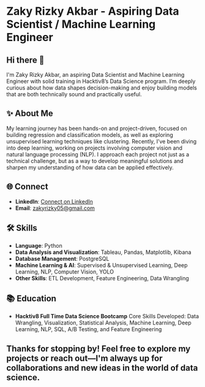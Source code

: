 # Zaky Rizky Akbar - Aspiring Data Scientist / Machine Learning Engineer

## Hi there 👋

I'm Zaky Rizky Akbar, an aspiring Data Scientist and Machine Learning Engineer with solid training in Hacktiv8’s Data Science program. I’m deeply curious about how data shapes decision-making and enjoy building models that are both technically sound and practically useful.

## ✨ About Me

My learning journey has been hands-on and project-driven, focused on building regression and classification models, as well as exploring unsupervised learning techniques like clustering. Recently, I’ve been diving into deep learning, working on projects involving computer vision and natural language processing (NLP). I approach each project not just as a technical challenge, but as a way to develop meaningful solutions and sharpen my understanding of how data can be applied effectively.

## 🌐 Connect

- **LinkedIn**: [Connect on LinkedIn](https://www.linkedin.com/in/zaky-rizky-akbar-894332171/)
- **Email**: [zakyrizky05@gmail.com](mailto:zakyrizky05@gmail.com)

## 🛠️ Skills

- **Language**: Python
- **Data Analysis and Visualization**: Tableau, Pandas, Matplotlib, Kibana
- **Database Management**: PostgreSQL
- **Machine Learning & AI**: Supervised & Unsupervised Learning, Deep Learning, NLP, Computer Vision, YOLO
- **Other Skills**: ETL Development, Feature Engineering, Data Wrangling 

## 📚 Education
- **Hacktiv8 Full Time Data Science Bootcamp**
Core Skills Developed: Data Wrangling, Visualization, Statistical Analysis, Machine Learning, Deep Learning, NLP, SQL, A/B Testing, and Feature Engineering

## Thanks for stopping by! Feel free to explore my projects or reach out—I'm always up for collaborations and new ideas in the world of data science.

  


<!--
**zakyrizky05/zakyrizky05** is a ✨ _special_ ✨ repository because its `README.md` (this file) appears on your GitHub profile.

Here are some ideas to get you started:

- 🔭 I’m currently working on ...
- 🌱 I’m currently learning ...
- 👯 I’m looking to collaborate on ...
- 🤔 I’m looking for help with ...
- 💬 Ask me about ...
- 📫 How to reach me: ...
- 😄 Pronouns: ...
- ⚡ Fun fact: ...
-->
